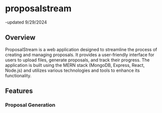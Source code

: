 # proposalstream
-updated 9/29/2024

## Overview

ProposalStream is a web application designed to streamline the process of creating and managing proposals. It provides a user-friendly interface for users to upload files, generate proposals, and track their progress. The application is built using the MERN stack (MongoDB, Express, React, Node.js) and utilizes various technologies and tools to enhance its functionality.

## Features

### Proposal Generation

